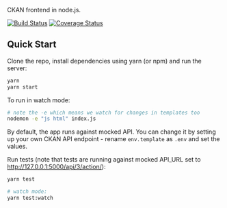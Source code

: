 CKAN frontend in node.js.

[![Build Status](https://travis-ci.org/datopian/frontend-v2.svg?branch=master)](https://travis-ci.org/datopian/frontend-v2)
[![Coverage Status](https://coveralls.io/repos/github/datopian/frontend-v2/badge.svg?branch=master)](https://coveralls.io/github/datopian/frontend-v2?branch=master)

## Quick Start

Clone the repo, install dependencies using yarn (or npm) and run the server:

```bash
yarn
yarn start
```

To run in watch mode:

```bash
# note the -e which means we watch for changes in templates too
nodemon -e "js html" index.js
```

By default, the app runs against mocked API. You can change it by setting up your own CKAN API endpoint - rename `env.template` as `.env` and set the values.

Run tests (note that tests are running against mocked API_URL set to http://127.0.0.1:5000/api/3/action/):

```bash
yarn test

# watch mode:
yarn test:watch
```
